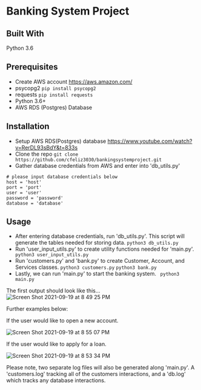 # Banking System Project


## Built With
Python 3.6

## Prerequisites
* Create AWS account
https://aws.amazon.com/
* psycopg2
```pip install psycopg2```
* requests
```pip install requests```
* Python 3.6+
* AWS RDS (Postgres) Database

## Installation
* Setup AWS RDS(Postgres) database
https://www.youtube.com/watch?v=RerDL93sBdY&t=833s
* Clone the repo
``` git clone https://github.com/cfeliz3030/bankingsystemproject.git ```
* Gather database credentials from AWS and enter into 'db_utils.py'
```
# please input database credentials below 
host = 'host' 
port = 'port'
user = 'user'
password = 'password'
database = 'database' 
```


## Usage
* After entering database credentials, run 'db_utils.py'. This script will generate the tables needed for storing data.
``` python3 db_utils.py ```
* Run 'user_input_utils.py' to create utility functions needed for 'main.py'.
``` python3 user_input_utils.py```
* Run 'customers.py' and 'bank.py' to create Customer, Account, and Services classes.
``` python3 customers.py ```
``` python3 bank.py ```
* Lastly, we can run 'main.py' to start the banking system.
``` python3 main.py```

The first output should look like this...
![Screen Shot 2021-09-19 at 8 49 25 PM](https://user-images.githubusercontent.com/60493376/133962525-bd1b26c6-73aa-4665-a362-cce7c108d09e.png)

Further examples below:

If the user would like to open a new account.

![Screen Shot 2021-09-19 at 8 55 07 PM](https://user-images.githubusercontent.com/60493376/133962664-8aeffb13-77f5-4dc1-a4d4-2fe6128eabd5.png)

If the user would like to apply for a loan.

![Screen Shot 2021-09-19 at 8 53 34 PM](https://user-images.githubusercontent.com/60493376/133962727-ec71d3a1-2cc1-4d3e-a5a0-fba5a09a70cb.png)

Please note, two separate log files will also be generated along 'main.py'. A 'customers.log' tracking all of the customers interactions, and a 'db.log' which tracks any database interactions.
